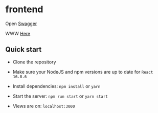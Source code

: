 # frontend

Open [Swagger](http://149.156.146.249:60001/api/swagger/index.html)

WWW [Here](http://149.156.146.249:60001/sign-in)

## Quick start

- Clone the repository

- Make sure your NodeJS and npm versions are up to date for `React 16.8.6`

- Install dependencies: `npm install` or `yarn`

- Start the server: `npm run start` or `yarn start`

- Views are on: `localhost:3000`
